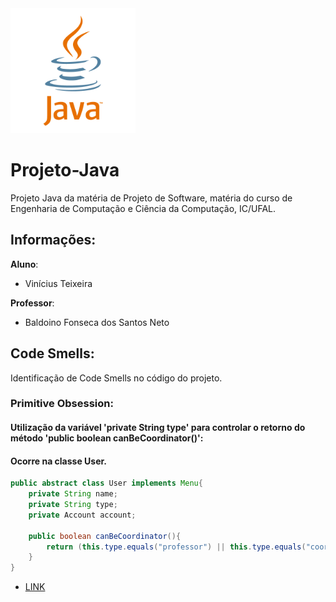 <img src="/assets/java-logo.png" alt="drawing" width="200"/>

# Projeto-Java
Projeto Java da matéria de Projeto de Software, matéria do curso de Engenharia de Computação e Ciência da Computação, IC/UFAL.

## Informações:
**Aluno**:
* Vinícius Teixeira

**Professor**:
* Baldoino Fonseca dos Santos Neto

## Code Smells:
Identificação de Code Smells no código do projeto.

### Primitive Obsession:

#### Utilização da variável 'private String type' para controlar o retorno do método 'public boolean canBeCoordinator()':
#### Ocorre na classe User.
```java
public abstract class User implements Menu{
	private String name;
	private String type;
	private Account account;
	
	public boolean canBeCoordinator(){
		return (this.type.equals("professor") || this.type.equals("coordenador"));
	}
}
```
* [LINK](https://github.com/VinnieT1/Projeto-Java/blob/Exceptions/src/User.java)


